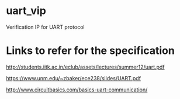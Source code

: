 # uart_vip
Verification IP for UART protocol

# Links to refer for the specification
http://students.iitk.ac.in/eclub/assets/lectures/summer12/uart.pdf

https://www.unm.edu/~zbaker/ece238/slides/UART.pdf

http://www.circuitbasics.com/basics-uart-communication/

